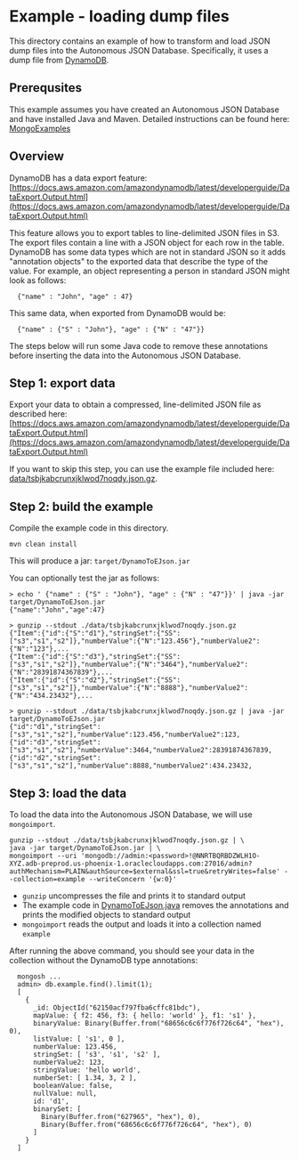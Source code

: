 # Example - loading dump files

This directory contains an example of how to transform and load 
JSON dump files into the Autonomous JSON Database.
Specifically, it uses a dump file from 
[DynamoDB](https://docs.aws.amazon.com/dynamodb/index.html).

## Prerequsites

This example assumes you have created an Autonomous JSON Database
and have installed Java and Maven.  Detailed instructions can
be found here: [MongoExamples](https://github.com/oracle/json-in-db/tree/master/MongoExamples)

## Overview

DynamoDB has a data export feature:<br/>
[https://docs.aws.amazon.com/amazondynamodb/latest/developerguide/DataExport.Output.html](https://docs.aws.amazon.com/amazondynamodb/latest/developerguide/DataExport.Output.html)

This feature allows you to export tables to line-delimited JSON files in S3.
The export files contain a line with a JSON object for each row in the table. 
DynamoDB has some data types which are not in standard JSON so it adds
"annotation objects" to the exported data that describe the type of the value.  For
example, an object representing a person in standard JSON might look
as follows:

```
  {"name" : "John", "age" : 47}
```

This same data, when exported from DynamoDB would be:

```
  {"name" : {"S" : "John"}, "age" : {"N" : "47"}}
```

The steps below will run some Java code to remove these annotations
before inserting the data into the Autonomous JSON Database.


## Step 1: export data

Export your data to obtain a compressed, line-delimited JSON file as described here:
[https://docs.aws.amazon.com/amazondynamodb/latest/developerguide/DataExport.Output.html](https://docs.aws.amazon.com/amazondynamodb/latest/developerguide/DataExport.Output.html)

If you want to skip this step, you can use the example file included here:<br/>
[data/tsbjkabcrunxjklwod7noqdy.json.gz](data/tsbjkabcrunxjklwod7noqdy.json.gz).

## Step 2: build the example

Compile the example code in this directory.

```
mvn clean install
```

This will produce a jar: `target/DynamoToEJson.jar`

You can optionally test the jar as follows:

```
> echo ' {"name" : {"S" : "John"}, "age" : {"N" : "47"}}' | java -jar target/DynamoToEJson.jar
{"name":"John","age":47}

> gunzip --stdout ./data/tsbjkabcrunxjklwod7noqdy.json.gz
{"Item":{"id":{"S":"d1"},"stringSet":{"SS":["s3","s1","s2"]},"numberValue":{"N":"123.456"},"numberValue2":{"N":"123"},...
{"Item":{"id":{"S":"d3"},"stringSet":{"SS":["s3","s1","s2"]},"numberValue":{"N":"3464"},"numberValue2":{"N":"28391874367839"},...
{"Item":{"id":{"S":"d2"},"stringSet":{"SS":["s3","s1","s2"]},"numberValue":{"N":"8888"},"numberValue2":{"N":"434.23432"},...

> gunzip --stdout ./data/tsbjkabcrunxjklwod7noqdy.json.gz | java -jar target/DynamoToEJson.jar
{"id":"d1","stringSet":["s3","s1","s2"],"numberValue":123.456,"numberValue2":123,
{"id":"d3","stringSet":["s3","s1","s2"],"numberValue":3464,"numberValue2":28391874367839,
{"id":"d2","stringSet":["s3","s1","s2"],"numberValue":8888,"numberValue2":434.23432,

```

## Step 3: load the data

To load the data into the Autonomous JSON Database, we will use `mongoimport`.

```
gunzip --stdout ./data/tsbjkabcrunxjklwod7noqdy.json.gz | \
java -jar target/DynamoToEJson.jar | \
mongoimport --uri 'mongodb://admin:<password>!@NNRTBQRBDZWLH1O-XYZ.adb-preprod.us-phoenix-1.oraclecloudapps.com:27016/admin?authMechanism=PLAIN&authSource=$external&ssl=true&retryWrites=false' --collection=example --writeConcern '{w:0}'
```

* `gunzip` uncompresses the file and prints it to standard output
* The example code in [DynamoToEJson.java](src/main/java/example/DynamoToEJson.java) removes the annotations and prints the modified objects to standard output
* `mongoimport` reads the output and loads it into a collection named `example`

After running the above command, you should see your data in the collection without the DynamoDB type annotations:

```
  mongosh ...
  admin> db.example.find().limit(1);
  [
    {
      _id: ObjectId("62150acf797fba6cffc81bdc"),
      mapValue: { f2: 456, f3: { hello: 'world' }, f1: 's1' },
      binaryValue: Binary(Buffer.from("68656c6c6f776f726c64", "hex"), 0),
      listValue: [ 's1', 0 ],
      numberValue: 123.456,
      stringSet: [ 's3', 's1', 's2' ],
      numberValue2: 123,
      stringValue: 'hello world',
      numberSet: [ 1.34, 3, 2 ],
      booleanValue: false,
      nullValue: null,
      id: 'd1',
      binarySet: [
        Binary(Buffer.from("627965", "hex"), 0),
        Binary(Buffer.from("68656c6c6f776f726c64", "hex"), 0)
      ]
    }
  ]
```
